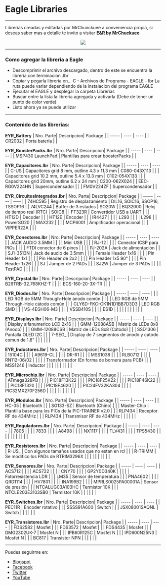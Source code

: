 # Eagle Libraries
***

Librerias creadas y editadas por MrChunckuee a conveniencia propia, si deseas saber mas a detalle te invito a visitar [**E&R by MrChuckuee**](http://mrchunckuee.blogspot.mx/p/cadsoft-eagle.html) 

<p align="center">
  <img src="https://2.bp.blogspot.com/-kAmCcFyFx9A/VCYkIJuVzQI/AAAAAAAAB0Y/Xs1uNUrpw6M/s1600/eagle.jpg)"/>
</p>

***
### Como agregar la libreria a Eagle
- Descomprimir el archivo descargado, dentro de este se encuentra la libreria con terminacion .lbr
- Copiar y pegarla libreria en...
	C - Archivos de Programa - EAGLE - lbr La ruta puede variar dependiendo de la instalacion del programa EAGLE
- Ejecutar el EAGLE y desplegar la carpeta Librerias
- Buscar entre la lista la libreria agregada y activarla (Debe de tener un punto de color verde)
- Listo ahora ya se puede utilizar

***
### Contenido de las librerias:

**EYR_Battery**
| Nro. Parte| Descripcion| Package | 
| ----- | ---- | ---- |
| CR2032 | Porta bateria | | 

**EYR_BoosterPacks.lbr**
| Nro. Parte| Descripcion| Package | 
| ----- | ---- | ---- |
| MSP430 LaunchPad | Plantillas para crear  boosterPacks | | 

**EYR_Capacitores.lbr**
| Nro. Parte| Descripcion| Package | 
| ----- | ---- | ---- |
| C-US | Capacitores grid 8 mm, outline 4.3 x 11.3 mm | C080-043X113 | 
|  | Capacitores grid 10.2 mm, outline 5.4 x 13.3 mm | C102-054X133 | 
|  | Capacitores grid 20mm, outline 6.2 x 24 mm | C200-062X024 | 
| EEC-RG0V224HN | Supercondensador | | 
| FM0V224ZF | Supercondensador | | 

**EYR_CircuitosIntegrados.lbr**
| Nro. Parte| Descripcion| Package | 
| ----- | ---- | ---- |
| 74HC595 | Registro de desplazamiento | DIL16, SOIC16, SSOP16, TSSOP16 | 
| 74LVC244 | Buffer de 3 estados | SO20W | 
| BQ32000 | Reloj de tiempo real (RTC) | SOIC8 | 
| FT323R | Convertidor USB a UART |  | 
| HT12D | Decoder |  | 
| HT12E | Encoder |  | 
| IR4427 |  |  | 
| L293 |  |  | 
| L298 |  | PowerSO20 | 
| MAX232 |  |  | 
| MCP6001 | Amplificador operacional |  | 
| VIPPER22A |  |  | 
 
**EYR_Conectores.lbr**
| Nro. Parte| Descripcion| Package | 
| ----- | ---- | ---- |
| JACK AUDIO 3.5MM |  |  | 
| Mini USB |  |  | 
| RJ-12 |  |  | 
| Conector ICSP para PICs |  |  | 
| FTDI conector de 6 pines  |  |  | 
| PJ-202A | Jack de alimentación |  | 
| SJ1-3513N | Jack de audio de 3.5mm |  | 
|  | Female Header 1x16 |  | 
|  | Pin Header 1x1 |  | 
|  | Pin Header de 2x2 |  | 
|  | Pin Header 1x5 90° |  | 
|  | Pin Header 1x26 |  | 
| SJ | Jumper de 2 PADs |  | 
| SJ2W | Jumper de 3 PADs |  | 
|  | TestPAD |  |
|  |  |  |

**EYR_Crystal.lbr**
| Nro. Parte| Descripcion| Package | 
| ----- | ---- | ---- |
| B26TRB-32.768KHZ-T |  |  |
| ECS-160-20-3X-TR |  |  |

**EYR_Diodos.lbr**
| Nro. Parte| Descripcion| Package | 
| ----- | ---- | ---- |
|  | LED RGB de 5MM Through-Hole ánodo común |  |
|  | LED RGB de 5MM Through-Hole cátodo común |  |
| CLY6D-FKC-CK1N1D1BB7D3D3 | LED RGB SMD |  |
| VS-4EGH06-M3 |  |  |
| VSSB410S |  |  |
| ES1D |  |  |
|  |  |  |
|  |  |  |

**EYR_Displays.lbr**
| Nro. Parte| Descripcion| Package | 
| ----- | ---- | ---- |
|  | Display alfanumerico LCD 2x16 |  |
| GMM-12088ASB | Matriz de LEDs 8x8 (Ánodo) |  |
| GMM-12088CSB | Matriz de LEDs 8x8 (Cátodo) |  |
| SSD1306 | Pantalla OLED I2C |  |
| 7-SEG_ | Display de 7 segmentos de anodo y catodo comun de 1.8" |  |
|  |  |  |

**EYR_Inductores.lbr**
| Nro. Parte| Descripcion| Package | 
| ----- | ---- | ---- |
| 15104C |  |  |
| A9619-CL |  |  |
| DR-R1 |  |  |
| MSS1038 |  |  |
| RLB0712 |  |  |
| RN112-06/02 |  |  |
|  | Transformador (En forma de bornera para PCB) |  |
| MSS1246 | Inductor  |  |
|  |  |  |
|  |  |  |

**EYR_Microchip.lbr**
| Nro. Parte| Descripcion| Package | 
| ----- | ---- | ---- |
| ATmega328PB |  |  |
| PIC18F13K22 |  |  |
| PIC18F25K22 |  |  |
| PIC18F46K22 |  |  |
| PIC18F1320 |  |  |
| PIC18F4620 |  |  |
| PIC24FV32KA304 |  |  |
| PIC32MX270F256D |  |  |
|  |  |  |
|  |  |  |
 
**EYR_Modulos.lbr**
| Nro. Parte| Descripcion| Package | 
| ----- | ---- | ---- |
| HC-05 | Bluetooth |  |
| SG133-SZ | Bluetooth (Chino) |  |
| Master-Chip | Plantilla base para los PICs de la PIC-TRAINER v2.0 |  |
| RLP434 | Receptor RF de 434MHz |  |
| RLP434 | Transmisor RF de 434MHz |  |
|  |  |  |

**EYR_Reguladores.lbr**
| Nro. Parte| Descripcion| Package | 
| ----- | ---- | ---- |
| 7805 |  |  |
| 7833 |  |  |
| A8498 |  |  |
| NX1117 |  |  |
| TLV431 |  |  |
| TPS5430 |  |  |
|  |  |  |
|  |  |  |

**EYR_Resistores.lbr**
| Nro. Parte| Descripcion| Package | 
| ----- | ---- | ---- |
| R-US_ | Con algunos tamaños usados que no estan en rcl |  |
| R-TRIMM | Se modifico los PADs de RTRIM3296X |  |
|  |  |  |
|  |  |  |

**EYR_Sensores.lbr**
| Nro. Parte| Descripcion| Package | 
| ----- | ---- | ---- |
| ACS712 |  |  |
| ACS722 |  |  |
| CNY70 |  |  |
| GP2Y0D340K |  |  |
|  | Fotorresistencia LDR |  |
| LM35 | Sensor de temperatura |  |
| PNA4602 |  |  |
| QRD1114 |  |  |
| HV7801 |  |  |
| INA199B2 |  |  |
| MPRLS0025PA00001A | Sensor de presión |  |
| NTCALUG03A103HC | Termistor 10K |  |
| NTCLE203E3103SB0 | Termistor 10K |  |
|  |  |  |

**EYR_Switches.lbr**
| Nro. Parte| Descripcion| Package | 
| ----- | ---- | ---- |
| PEC11R | Encoder rotativo |  |
| SSSS91A600 | Switch |  |
| JSX08001SAQNL | Switch |  |
|  |  |  |

**EYR_Transistores.lbr**
| Nro. Parte| Descripcion| Package | 
| ----- | ---- | ---- |
| FDS2582 | Mosfet |  |
| FDS3572 | Mosfet |  |
| FDS4435 | Mosfet |  |
| DMG2302UK-7 | Mosfet N |  |
| IPB60R125C | Mosfet N |  |
| IPD600N25N3 | Mosfet N |  |
| BC817 | Transistor NPN |  |
|  |  |  |

***
Puedes seguirme en:
- [Blogspot](http://mrchunckuee.blogspot.com)
- [Facebook](https://www.facebook.com/ElectronicayRobotica)
- [Twitter](https://twitter.com/MrChunckuee)
- [YouTube](https://www.youtube.com/user/mrchunckueepsr)

